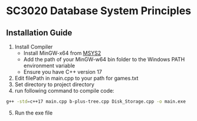# SC3020 Database System Principles

## Installation Guide
1) Install Compiler
   - Install MinGW-x64 from [MSYS2](https://www.msys2.org/)
   - Add the path of your MinGW-w64 bin folder to the Windows PATH environment variable
   - Ensure you have C++ version 17
2) Edit filePath in main.cpp to your path for games.txt
3) Set directory to project directory
4) run following command to compile code:
```bash
g++ -std=c++17 main.cpp b-plus-tree.cpp Disk_Storage.cpp -o main.exe
```
5) Run the exe file
